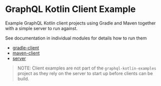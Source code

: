 # GraphQL Kotlin Client Example

Example GraphQL Kotlin client projects using Gradle and Maven together with a simple server to run against.

See documentation in individual modules for details how to run them

* [gradle-client](gradle-client)
* [maven-client](maven-client)
* [server](server)

> NOTE: Client examples are not part of the `graphql-kotlin-examples` project as they rely on the server to start up
before clients can be build.

